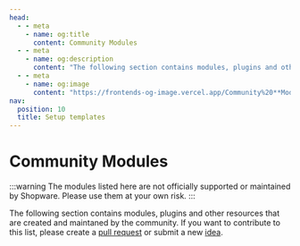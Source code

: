 ```yaml
---
head:
  - - meta
    - name: og:title
      content: Community Modules
  - - meta
    - name: og:description
      content: "The following section contains modules, plugins and other resources that are created and maintaned by the community."
  - - meta
    - name: og:image
      content: "https://frontends-og-image.vercel.app/Community%20**Modules**.png?fontSize=150px"
nav:
  position: 10
  title: Setup templates
---
```


<script setup>
import CommunityModule from '../../components/CommunityModule.vue'

const communityModules = [
    {
        title: 'Middleware Proxy Module',
        maintainer: 'meeshoogendoorn',
        link: 'https://github.com/meeshoogendoorn/shopware-frontends-proxy',
        description: 'Nuxt middleware proxy for Shopware Frontends. Remove the need for CORS preflight requests',
        icon: '🚀'
    },
    {
        title: 'Nuxt Cache Tags',
        maintainer: 'niklaswolf',
        link: 'https://github.com/mothership-gmbh/nuxt-shopware-caching',
        description: 'Nuxt-Module, that provides a system to set shopware cache-tags for later use in e.g. a full-page cache.',
        icon: '⚡️'
    },
    {
        title: 'Headless CMS POC',
        maintainer: 'meeshoogendoorn',
        link: 'https://github.com/meeshoogendoorn/shopware-frontends-headless-cms-integration',
        description: 'Prototype for a headless CMS integration for Shopware Frontends with Storyblok',
        icon: '📝'
    }
]
</script>

# Community Modules

:::warning
The modules listed here are not officially supported or maintained by Shopware. Please use them at your own risk.
:::

The following section contains modules, plugins and other resources that are created and maintaned by the community. If you want to contribute to this list, please create a [pull request](https://github.com/shopware/frontends/pulls) or submit a new [idea](https://github.com/shopware/frontends/discussions/categories/ideas).

<div class="grid md:grid-cols-2 2xl:grid-cols-3 gap-3">
    <CommunityModule
        v-for="item in communityModules"
        :key="item.title"
        :title="item.title"
        :maintainer="item.maintainer"
        :link="item.link"
        :description="item.description"
        :icon="item.icon"
    />
    <CommunityModule
        title="Your module?"
        maintainer="you"
        description="Got an idea or a module? Share it with the community!"
        icon="🤔"
    />
</div>